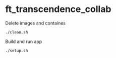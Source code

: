 # ft_transcendence_collab

Delete images and containes 

` ./clean.sh `

Build and run app

` ./setup.sh  `

